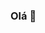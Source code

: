 ### Olá 👋

<!--
- 🔭 Atualmente trabalho na Softline Soluções em Sistemas.
- 🌱 Atualmante estou estudando React e Angular.
- 🤔 Estou procurando por ajuda em .Net, React, Angular e JavaScript.
- 📫 Como me encontrar:
	- Instragram: @ricardomazzarioli
	- Linkedin: @ricardomazzarioli
-->
